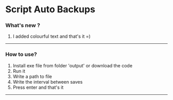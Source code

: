 # Script Auto Backups
### What's new ?
1. I added colourful text and that's it =) 
---
### How to use?
1. Install exe file from folder 'output' or download the code
2. Run it
3. Write a path to file
4. Write the interval between saves
5. Press enter and that's it
---


